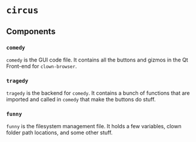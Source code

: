# `circus`
## Components
### `comedy`
`comedy` is the GUI code file. It contains all the buttons and gizmos in the Qt Front-end for `clown-browser`.
### `tragedy`
`tragedy` is the backend for `comedy`. It contains a bunch of functions that are imported and called in `comedy` that make the buttons do stuff.
### `funny`
`funny` is the filesystem management file. It holds a few variables, clown folder path locations, and some other stuff.
